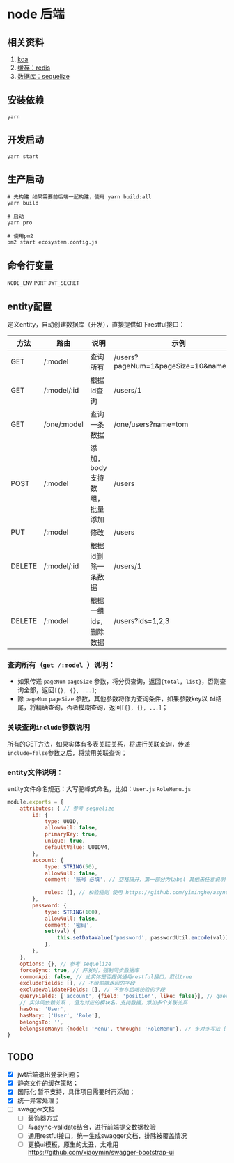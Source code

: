 # node 后端

## 相关资料
1. [koa](https://github.com/koajs/koa)
1. [缓存：redis](https://github.com/luin/ioredis)
1. [数据库：sequelize](https://sequelize.org/v5/)

## 安装依赖
```
yarn
```

## 开发启动
```
yarn start
```

## 生产启动
```
# 先构建 如果需要前后端一起构建，使用 yarn build:all
yarn build

# 启动
yarn pro

# 使用pm2
pm2 start ecosystem.config.js
```

## 命令行变量
`NODE_ENV`
`PORT`
`JWT_SECRET`

## entity配置

定义entity，自动创建数据库（开发），直接提供如下restful接口：

| 方法 | 路由 | 说明 | 示例 |
|  ----  | ----------- | ------- |  ----  |
| GET    | /:model     | 查询所有 | /users?pageNum=1&pageSize=10&name=tom |
| GET    | /:model/:id | 根据id查询 | /users/1 | 
| GET    | /one/:model | 查询一条数据 | /one/users?name=tom |
| POST   | /:model     | 添加，body支持数组，批量添加 | /users | 
| PUT    | /:model     | 修改 | /users |
| DELETE | /:model/:id | 根据id删除一条数据 | /users/1 |
| DELETE | /:model     | 根据一组ids，删除数据 | /users?ids=1,2,3 |  

### 查询所有（`get /:model `）说明：

- 如果传递 `pageNum` `pageSize` 参数，将分页查询，返回`{total, list}`，否则查询全部，返回`[{}, {}, ...]`;
- 除 `pageNum` `pageSize` 参数，其他参数将作为查询条件，如果参数key以 `Id`结尾，将精确查询，否者模糊查询，返回`[{}, {}, ...]`；

### 关联查询`include`参数说明

所有的GET方法，如果实体有多表关联关系，将进行关联查询，传递`include=false`参数之后，将禁用关联查询；


### entity文件说明：
entity文件命名规范：大写驼峰式命名，比如：`User.js` `RoleMenu.js`

```javascript
module.exports = {
    attributes: { // 参考 sequelize
        id: {
            type: UUID,
            allowNull: false,
            primaryKey: true,
            unique: true,
            defaultValue: UUIDV4,
        },
        account: {
            type: STRING(50),
            allowNull: false,
            comment: '账号 必填', // 空格隔开，第一部分为label 其他未任意说明
            
            rules: [], // 校验规则 使用 https://github.com/yiminghe/async-validator
        },
        password: {
            type: STRING(100),
            allowNull: false,
            comment: '密码',
            set(val) {
                this.setDataValue('password', passwordUtil.encode(val));
            },
        },
    },
    options: {}, // 参考 sequelize
    forceSync: true, // 开发时，强制同步数据库
    commonApi: false, // 此实体是否提供通用restful接口，默认true
    excludeFields: [], // 不给前端返回的字段
    excludeValidateFields: [], // 不参与后端校验的字段
    queryFields: ['account', {field: 'position', like: false}], // queryFields: [] 指定查询条件字段， like默认为true，进行模糊查询; queryFields: true 所有字段参与查询条件，默认为true
    // 实体间依赖关系 ，值为对应的模块名，支持数据，添加多个关联关系
    hasOne: 'User',
    hasMany: ['User', 'Role'],
    belongsTo: '',
    belongsToMany: {model: 'Menu', through: 'RoleMenu'}, // 多对多写法 ['', {model: '', through: ''}]  {model: '', through: ''}, 
}
```
## TODO
- [x] jwt后端退出登录问题；
- [x] 静态文件的缓存策略；
- [x] 国际化 暂不支持，具体项目需要时再添加；
- [x] 统一异常处理；
- [ ] swagger文档
    - [ ] 装饰器方式
    - [ ] 与async-validate结合，进行前端提交数据校验
    - [ ] 通用restful接口，统一生成swagger文档，排除被覆盖情况
    - [ ] 更换ui模板，原生的太丑，太难用 https://github.com/xiaoymin/swagger-bootstrap-ui
